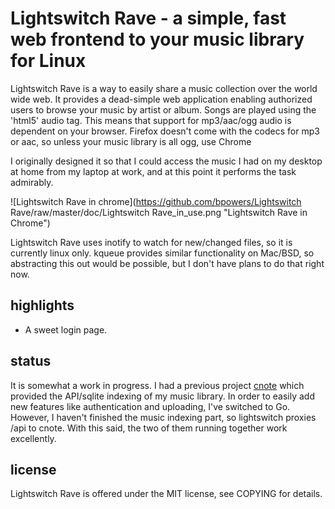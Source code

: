 Lightswitch Rave - a simple, fast web frontend to your music library for Linux
==============================================================================

Lightswitch Rave is a way to easily share a music collection over the
world wide web.  It provides a dead-simple web application enabling
authorized users to browse your music by artist or album.  Songs are
played using the 'html5' audio tag.  This means that support for
mp3/aac/ogg audio is dependent on your browser.  Firefox doesn't come
with the codecs for mp3 or aac, so unless your music library is all
ogg, use Chrome

I originally designed it so that I could access the music I had on my
desktop at home from my laptop at work, and at this point it performs
the task admirably.

![Lightswitch Rave in chrome](https://github.com/bpowers/Lightswitch Rave/raw/master/doc/Lightswitch Rave_in_use.png "Lightswitch Rave in Chrome")

Lightswitch Rave uses inotify to watch for new/changed files, so it is
currently linux only.  kqueue provides similar functionality on
Mac/BSD, so abstracting this out would be possible, but I don't have
plans to do that right now.


highlights
----------

- A sweet login page.


status
------

It is somewhat a work in progress.  I had a previous project
[cnote](https://github.com/bpowers/cnote/) which provided the
API/sqlite indexing of my music library.  In order to easily add new
features like authentication and uploading, I've switched to Go.
However, I haven't finished the music indexing part, so lightswitch
proxies /api to cnote.  With this said, the two of them running
together work excellently.


license
-------

Lightswitch Rave is offered under the MIT license, see COPYING for details.
